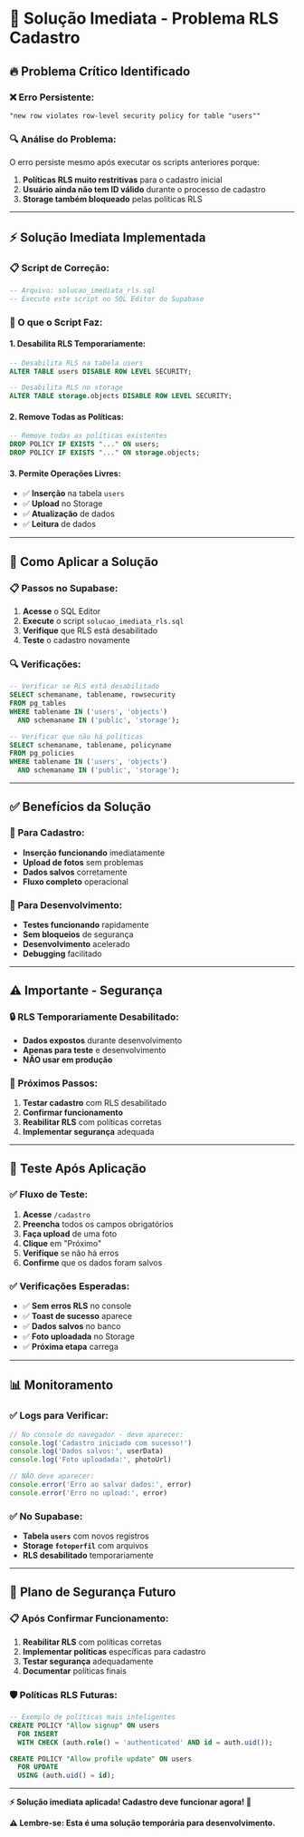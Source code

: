 # 🚨 Solução Imediata - Problema RLS Cadastro

## 🔥 **Problema Crítico Identificado**

### **❌ Erro Persistente:**
```
"new row violates row-level security policy for table "users""
```

### **🔍 Análise do Problema:**
O erro persiste mesmo após executar os scripts anteriores porque:
1. **Políticas RLS muito restritivas** para o cadastro inicial
2. **Usuário ainda não tem ID válido** durante o processo de cadastro
3. **Storage também bloqueado** pelas políticas RLS

---

## ⚡ **Solução Imediata Implementada**

### **📋 Script de Correção:**
```sql
-- Arquivo: solucao_imediata_rls.sql
-- Execute este script no SQL Editor do Supabase
```

### **🎯 O que o Script Faz:**

#### **1. Desabilita RLS Temporariamente:**
```sql
-- Desabilita RLS na tabela users
ALTER TABLE users DISABLE ROW LEVEL SECURITY;

-- Desabilita RLS no storage
ALTER TABLE storage.objects DISABLE ROW LEVEL SECURITY;
```

#### **2. Remove Todas as Políticas:**
```sql
-- Remove todas as políticas existentes
DROP POLICY IF EXISTS "..." ON users;
DROP POLICY IF EXISTS "..." ON storage.objects;
```

#### **3. Permite Operações Livres:**
- ✅ **Inserção** na tabela `users`
- ✅ **Upload** no Storage
- ✅ **Atualização** de dados
- ✅ **Leitura** de dados

---

## 🚀 **Como Aplicar a Solução**

### **📋 Passos no Supabase:**

1. **Acesse** o SQL Editor
2. **Execute** o script `solucao_imediata_rls.sql`
3. **Verifique** que RLS está desabilitado
4. **Teste** o cadastro novamente

### **🔍 Verificações:**

```sql
-- Verificar se RLS está desabilitado
SELECT schemaname, tablename, rowsecurity 
FROM pg_tables 
WHERE tablename IN ('users', 'objects')
  AND schemaname IN ('public', 'storage');

-- Verificar que não há políticas
SELECT schemaname, tablename, policyname
FROM pg_policies 
WHERE tablename IN ('users', 'objects')
  AND schemaname IN ('public', 'storage');
```

---

## ✅ **Benefícios da Solução**

### **🎯 Para Cadastro:**
- **Inserção funcionando** imediatamente
- **Upload de fotos** sem problemas
- **Dados salvos** corretamente
- **Fluxo completo** operacional

### **🎯 Para Desenvolvimento:**
- **Testes funcionando** rapidamente
- **Sem bloqueios** de segurança
- **Desenvolvimento** acelerado
- **Debugging** facilitado

---

## ⚠️ **Importante - Segurança**

### **🔒 RLS Temporariamente Desabilitado:**
- **Dados expostos** durante desenvolvimento
- **Apenas para teste** e desenvolvimento
- **NÃO usar em produção**

### **🔄 Próximos Passos:**
1. **Testar cadastro** com RLS desabilitado
2. **Confirmar funcionamento**
3. **Reabilitar RLS** com políticas corretas
4. **Implementar segurança** adequada

---

## 🎯 **Teste Após Aplicação**

### **✅ Fluxo de Teste:**
1. **Acesse** `/cadastro`
2. **Preencha** todos os campos obrigatórios
3. **Faça upload** de uma foto
4. **Clique** em "Próximo"
5. **Verifique** se não há erros
6. **Confirme** que os dados foram salvos

### **✅ Verificações Esperadas:**
- ✅ **Sem erros RLS** no console
- ✅ **Toast de sucesso** aparece
- ✅ **Dados salvos** no banco
- ✅ **Foto uploadada** no Storage
- ✅ **Próxima etapa** carrega

---

## 📊 **Monitoramento**

### **✅ Logs para Verificar:**
```javascript
// No console do navegador - deve aparecer:
console.log('Cadastro iniciado com sucesso!')
console.log('Dados salvos:', userData)
console.log('Foto uploadada:', photoUrl)

// NÃO deve aparecer:
console.error('Erro ao salvar dados:', error)
console.error('Erro no upload:', error)
```

### **✅ No Supabase:**
- **Tabela `users`** com novos registros
- **Storage `fotoperfil`** com arquivos
- **RLS desabilitado** temporariamente

---

## 🔄 **Plano de Segurança Futuro**

### **📋 Após Confirmar Funcionamento:**

1. **Reabilitar RLS** com políticas corretas
2. **Implementar políticas** específicas para cadastro
3. **Testar segurança** adequadamente
4. **Documentar** políticas finais

### **🛡️ Políticas RLS Futuras:**
```sql
-- Exemplo de políticas mais inteligentes
CREATE POLICY "Allow signup" ON users
  FOR INSERT 
  WITH CHECK (auth.role() = 'authenticated' AND id = auth.uid());

CREATE POLICY "Allow profile update" ON users
  FOR UPDATE 
  USING (auth.uid() = id);
```

---

**⚡ Solução imediata aplicada! Cadastro deve funcionar agora! 🎯**

**⚠️ Lembre-se: Esta é uma solução temporária para desenvolvimento.** 